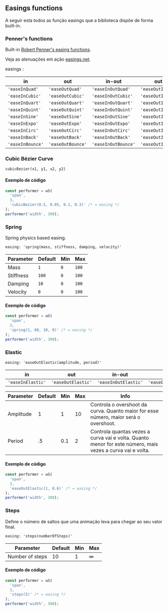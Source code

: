 ## Easings functions

A seguir esta todos as função easings que a biblioteca dispõe de forma built-in.

### Penner's functions

Built-in [Robert Penner's easing functions](http://robertpenner.com/easing/).

Veja as atenuações em ação [easings.net](https://easings.net).

easings :

| in               | out               | in-out              | out-in              |
| ---------------- | ----------------- | ------------------- | ------------------- |
| `'easeInQuad'`   | `'easeOutQuad'`   | `'easeInOutQuad'`   | `'easeOutInQuad'`   |
| `'easeInCubic'`  | `'easeOutCubic'`  | `'easeInOutCubic'`  | `'easeOutInCubic'`  |
| `'easeInQuart'`  | `'easeOutQuart'`  | `'easeInOutQuart'`  | `'easeOutInQuart'`  |
| `'easeInQuint'`  | `'easeOutQuint'`  | `'easeInOutQuint'`  | `'easeOutInQuint'`  |
| `'easeInSine'`   | `'easeOutSine'`   | `'easeInOutSine'`   | `'easeOutInSine'`   |
| `'easeInExpo'`   | `'easeOutExpo'`   | `'easeInOutExpo'`   | `'easeOutInExpo'`   |
| `'easeInCirc'`   | `'easeOutCirc'`   | `'easeInOutCirc'`   | `'easeOutInCirc'`   |
| `'easeInBack'`   | `'easeOutBack'`   | `'easeInOutBack'`   | `'easeOutInBack'`   |
| `'easeInBounce'` | `'easeOutBounce'` | `'easeInOutBounce'` | `'easeOutInBounce'` |

### Cubic Bézier Curve

`cubicBezier(x1, y1, x2, y2)`

#### Exemplo de código

```javascript
const performer = wS(
  'span',
  3,
  'cubicBezier(0.5, 0.05, 0.1, 0.3)' /* = easing */
);
performer('width', 300);
```

### Spring

Spring physics based easing.

```
easing: 'spring(mass, stiffness, damping, velocity)'
```

| Parameter | Default | Min | Max   |
| --------- | ------- | --- | ----- |
| Mass      | `1`     | `0` | `100` |
| Stiffness | `100`   | `0` | `100` |
| Damping   | `10`    | `0` | `100` |
| Velocity  | `0`     | `0` | `100` |

#### Exemplo de código

```javascript
const performer = wS(
  'span',
  3,
  'spring(1, 80, 10, 0)' /* = easing */
);
performer('width', 300);
```

### Elastic

```
easing: 'easeOutElastic(amplitude, period)'
```

| in                | out                | in-out               | out-in               |
| ----------------- | ------------------ | -------------------- | -------------------- |
| `'easeInElastic'` | `'easeOutElastic'` | `'easeInOutElastic'` | `'easeOutInElastic'` |

| Parameter | Default | Min | Max | Info                                                                                                      |
| --------- | ------- | --- | --- | --------------------------------------------------------------------------------------------------------- |
| Amplitude | 1       | 1   | 10  | Controla o overshoot da curva. Quanto maior for esse número, maior será o overshoot.                      |
| Period    | .5      | 0.1 | 2   | Controla quantas vezes a curva vai e volta. Quanto menor for este número, mais vezes a curva vai e volta. |

#### Exemplo de código

```javascript
const performer = wS(
  'span',
  3,
  'easeOutElastic(1, 0.6)' /* = easing */
);
performer('width', 300);
```

### Steps

Define o número de saltos que uma animação leva para chegar ao seu valor final.

```
easing: 'steps(numberOfSteps)'
```

| Parameter       | Default | Min | Max |
| --------------- | ------- | --- | --- |
| Number of steps | 10      | 1   | ∞   |

#### Exemplo de código

```javascript
const performer = wS(
  'span',
  3,
  'steps(5)' /* = easing */
);
performer('width', 300);
```
